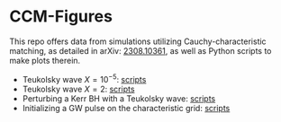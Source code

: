 # CCM-Figures

This repo offers data from simulations utilizing Cauchy-characteristic matching, as detailed in arXiv: [2308.10361](https://arxiv.org/pdf/2308.10361), as well as Python scripts to make plots therein. 

- Teukolsky wave $X=10^{-5}$: [scripts](https://github.com/Sizheng-Ma/CCM-Figures/blob/main/X%3D1e-5/plot.ipynb)
- Teukolsky wave $X=2$: [scripts](https://github.com/Sizheng-Ma/CCM-Figures/blob/main/X%3D2/plot.ipynb)
- Perturbing a Kerr BH with a Teukolsky wave: [scripts](https://github.com/Sizheng-Ma/CCM-Figures/blob/main/BH/plot.ipynb)
- Initializing a GW pulse on the characteristic grid: [scripts](https://github.com/Sizheng-Ma/CCM-Figures/blob/main/pulse_on_characteristic_grid/plot.ipynb)
